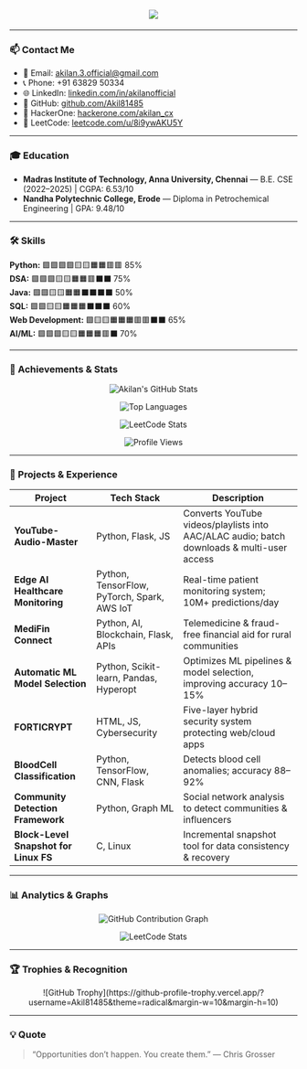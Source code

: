 <h1 align="center">
  <img src="https://readme-typing-svg.demolab.com?font=Fira+Code&size=30&pause=1000&color=ff69b4&center=true&vCenter=true&width=700&lines=👋+Hi,+I'm+Akilan+K;💻+Fresher+Cloud+AI/ML+Engineer;🔐+Cybersecurity+&+Full-Stack" />
</h1>

---

### 📫 Contact Me
- 📧 Email: akilan.3.official@gmail.com  
- 📞 Phone: +91 63829 50334  
- 🌐 LinkedIn: [linkedin.com/in/akilanofficial](https://www.linkedin.com/in/akilanofficial/)  
- 🐙 GitHub: [github.com/Akil81485](https://github.com/Akil81485)  
- 🦊 HackerOne: [hackerone.com/akilan_cx](https://hackerone.com/akilan_cx)  
- 🧩 LeetCode: [leetcode.com/u/8i9ywAKU5Y](https://leetcode.com/u/8i9ywAKU5Y/)  

---

### 🎓 Education
- **Madras Institute of Technology, Anna University, Chennai** — B.E. CSE (2022–2025) | CGPA: 6.53/10  
- **Nandha Polytechnic College, Erode** — Diploma in Petrochemical Engineering | GPA: 9.48/10  

---

### 🛠️ Skills

**Python:** 🟩🟩🟩🟩🟨🟨🟧🟧🟥🟥 85%  
**DSA:** 🟩🟩🟩🟨🟨🟧🟧🟥⬛⬛ 75%  
**Java:** 🟩🟩🟨🟨🟧🟧⬛⬛⬛⬛ 50%  
**SQL:** 🟩🟩🟨🟨🟧🟧🟧⬛⬛⬛ 60%  
**Web Development:** 🟩🟨🟨🟧🟧🟧🟥🟥⬛⬛ 65%  
**AI/ML:** 🟩🟩🟩🟨🟨🟧🟧🟧🟥⬛ 70%  

---

### 🌟 Achievements & Stats

<div align="center">

![Akilan's GitHub Stats](https://github-readme-stats.vercel.app/api?username=Akil81485&show_icons=true&theme=radical&count_private=true)  

![Top Languages](https://github-readme-stats.vercel.app/api/top-langs/?username=Akil81485&layout=compact&theme=radical)  

![LeetCode Stats](https://leetcard.jacoblin.cool/8i9ywAKU5Y?theme=dark)  

![Profile Views](https://komarev.com/ghpvc/?username=Akil81485&style=for-the-badge&color=blueviolet)  

</div>

---

### 🚀 Projects & Experience

| Project | Tech Stack | Description |
|---------|------------|-------------|
| **YouTube-Audio-Master** | Python, Flask, JS | Converts YouTube videos/playlists into AAC/ALAC audio; batch downloads & multi-user access |
| **Edge AI Healthcare Monitoring** | Python, TensorFlow, PyTorch, Spark, AWS IoT | Real-time patient monitoring system; 10M+ predictions/day |
| **MediFin Connect** | Python, AI, Blockchain, Flask, APIs | Telemedicine & fraud-free financial aid for rural communities |
| **Automatic ML Model Selection** | Python, Scikit-learn, Pandas, Hyperopt | Optimizes ML pipelines & model selection, improving accuracy 10–15% |
| **FORTICRYPT** | HTML, JS, Cybersecurity | Five-layer hybrid security system protecting web/cloud apps |
| **BloodCell Classification** | Python, TensorFlow, CNN, Flask | Detects blood cell anomalies; accuracy 88–92% |
| **Community Detection Framework** | Python, Graph ML | Social network analysis to detect communities & influencers |
| **Block-Level Snapshot for Linux FS** | C, Linux | Incremental snapshot tool for data consistency & recovery |

---

### 📊 Analytics & Graphs

<div align="center">

![GitHub Contribution Graph](https://activity-graph.herokuapp.com/graph?username=Akil81485&theme=react-dark&hide_border=true)  

![LeetCode Stats](https://leetcard.jacoblin.cool/8i9ywAKU5Y?theme=dark&border=true)  

</div>

---

### 🏆 Trophies & Recognition
<div align="center">
![GitHub Trophy](https://github-profile-trophy.vercel.app/?username=Akil81485&theme=radical&margin-w=10&margin-h=10)
</div>

---

### 💡 Quote
> “Opportunities don’t happen. You create them.” — Chris Grosser
